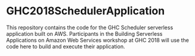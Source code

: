 # GHC2018SchedulerApplication
This repository contains the code for the GHC Scheduler serverless application built on AWS. Participants in the Building Serverless Applications on Amazon Web Services workshop at GHC 2018 will use the code here to build and execute their application.

